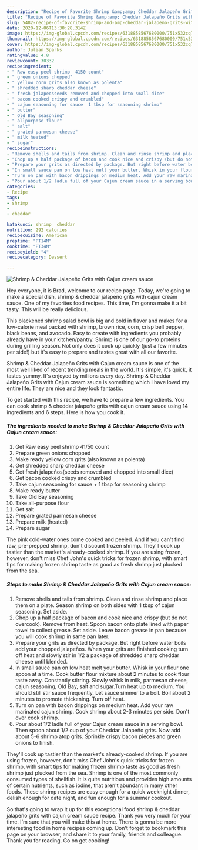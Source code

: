 ```yaml
---
description: "Recipe of Favorite Shrimp &amp;amp; Cheddar Jalapeño Grits with Cajun cream sauce"
title: "Recipe of Favorite Shrimp &amp;amp; Cheddar Jalapeño Grits with Cajun cream sauce"
slug: 5482-recipe-of-favorite-shrimp-and-amp-cheddar-jalapeno-grits-with-cajun-cream-sauce
date: 2020-12-06T13:30:28.314Z
image: https://img-global.cpcdn.com/recipes/6318858567680000/751x532cq70/shrimp-cheddar-jalapeno-grits-with-cajun-cream-sauce-recipe-main-photo.jpg
thumbnail: https://img-global.cpcdn.com/recipes/6318858567680000/751x532cq70/shrimp-cheddar-jalapeno-grits-with-cajun-cream-sauce-recipe-main-photo.jpg
cover: https://img-global.cpcdn.com/recipes/6318858567680000/751x532cq70/shrimp-cheddar-jalapeno-grits-with-cajun-cream-sauce-recipe-main-photo.jpg
author: Julian Sparks
ratingvalue: 4.8
reviewcount: 30332
recipeingredient:
- " Raw easy peel shrimp  4150 count"
- " green onions chopped"
- " yellow corn grits also known as polenta"
- " shredded sharp cheddar cheese"
- " fresh jalapeosseeds removed and chopped into small dice"
- " bacon cooked crispy and crumbled"
- " cajun seasoning for sauce  1 tbsp for seasoning shrimp"
- " butter"
- " Old Bay seasoning"
- " allpurpose flour"
- " salt"
- " grated parmesan cheese"
- " milk heated"
- " sugar"
recipeinstructions:
- "Remove shells and tails from shrimp. Clean and rinse shrimp and place them on a plate. Season shrimp on both sides with 1 tbsp of cajun seasoning. Set aside."
- "Chop up a half package of bacon and cook nice and crispy (but do not overcook). Remove from heat. Spoon bacon onto plate lined with paper towel to collect grease. Set aside. Leave bacon grease in pan because you will cook shrimp in same pan later."
- "Prepare your grits as directed by package. But right before water boils add your chopped jalapeños.  When your grits are finished cooking turn off heat and slowly stir in 1/2 a package of shredded sharp cheddar cheese until blended."
- "In small sauce pan on low heat melt your butter. Whisk in your flour one spoon at a time. Cook butter flour mixture about 2 minutes to cook flour taste away. Constantly stirring.  Slowly whisk in milk, parmesan cheese, cajun seasoning, Old Bay, salt and sugar.Turn heat up to medium. You should still stir sauce frequently.  Let sauce simmer to a boil. Boil about 2 minutes to promote thickening. Turn off heat."
- "Turn on pan with bacon drippings on medium heat. Add your raw marinated cajun shrimp. Cook shrimp about 2-3 minutes per side. Don&#39;t over cook shrimp."
- "Pour about 1/2 ladle full of your Cajun cream sauce in a serving bowl. Then spoon about 1/2 cup of your Cheddar Jalapeño grits. Now add about 5-6 shrimp atop grits. Sprinkle crispy bacon pieces and  green onions to finish."
categories:
- Recipe
tags:
- shrimp
- 
- cheddar

katakunci: shrimp  cheddar 
nutrition: 292 calories
recipecuisine: American
preptime: "PT14M"
cooktime: "PT34M"
recipeyield: "4"
recipecategory: Dessert

---
```



![Shrimp &amp; Cheddar Jalapeño Grits with Cajun cream sauce](https://img-global.cpcdn.com/recipes/6318858567680000/751x532cq70/shrimp-cheddar-jalapeno-grits-with-cajun-cream-sauce-recipe-main-photo.jpg)

Hey everyone, it is Brad, welcome to our recipe page. Today, we're going to make a special dish, shrimp &amp; cheddar jalapeño grits with cajun cream sauce. One of my favorites food recipes. This time, I'm gonna make it a bit tasty. This will be really delicious.

This blackened shrimp salad bowl is big and bold in flavor and makes for a low-calorie meal packed with shrimp, brown rice, corn, crisp bell pepper, black beans, and avocado. Easy to create with ingredients you probably already have in your kitchen/pantry. Shrimp is one of our go-to proteins during grilling season. Not only does it cook up quickly (just a few minutes per side!) but it&#39;s easy to prepare and tastes great with all our favorite.

Shrimp &amp; Cheddar Jalapeño Grits with Cajun cream sauce is one of the most well liked of recent trending meals in the world. It's simple, it's quick, it tastes yummy. It's enjoyed by millions every day. Shrimp &amp; Cheddar Jalapeño Grits with Cajun cream sauce is something which I have loved my entire life. They are nice and they look fantastic.


To get started with this recipe, we have to prepare a few ingredients. You can cook shrimp &amp; cheddar jalapeño grits with cajun cream sauce using 14 ingredients and 6 steps. Here is how you cook it.

<!--inarticleads1-->

##### The ingredients needed to make Shrimp &amp; Cheddar Jalapeño Grits with Cajun cream sauce:

1. Get  Raw easy peel shrimp  41/50 count
1. Prepare  green onions chopped
1. Make ready  yellow corn grits (also known as polenta)
1. Get  shredded sharp cheddar cheese
1. Get  fresh jalapeños(seeds removed and chopped into small dice)
1. Get  bacon cooked crispy and crumbled
1. Take  cajun seasoning for sauce + 1 tbsp for seasoning shrimp
1. Make ready  butter
1. Take  Old Bay seasoning
1. Take  all-purpose flour
1. Get  salt
1. Prepare  grated parmesan cheese
1. Prepare  milk (heated)
1. Prepare  sugar


The pink cold-water ones come cooked and peeled. And if you can&#39;t find raw, pre-prepped shrimp, don&#39;t discount frozen shrimp. They&#39;ll cook up tastier than the market&#39;s already-cooked shrimp. If you are using frozen, however, don&#39;t miss Chef John&#39;s quick tricks for frozen shrimp, with smart tips for making frozen shrimp taste as good as fresh shrimp just plucked from the sea. 

<!--inarticleads2-->

##### Steps to make Shrimp &amp; Cheddar Jalapeño Grits with Cajun cream sauce:

1. Remove shells and tails from shrimp. Clean and rinse shrimp and place them on a plate. Season shrimp on both sides with 1 tbsp of cajun seasoning. Set aside.
1. Chop up a half package of bacon and cook nice and crispy (but do not overcook). Remove from heat. Spoon bacon onto plate lined with paper towel to collect grease. Set aside. Leave bacon grease in pan because you will cook shrimp in same pan later.
1. Prepare your grits as directed by package. But right before water boils add your chopped jalapeños.  When your grits are finished cooking turn off heat and slowly stir in 1/2 a package of shredded sharp cheddar cheese until blended.
1. In small sauce pan on low heat melt your butter. Whisk in your flour one spoon at a time. Cook butter flour mixture about 2 minutes to cook flour taste away. Constantly stirring.  Slowly whisk in milk, parmesan cheese, cajun seasoning, Old Bay, salt and sugar.Turn heat up to medium. You should still stir sauce frequently.  Let sauce simmer to a boil. Boil about 2 minutes to promote thickening. Turn off heat.
1. Turn on pan with bacon drippings on medium heat. Add your raw marinated cajun shrimp. Cook shrimp about 2-3 minutes per side. Don&#39;t over cook shrimp.
1. Pour about 1/2 ladle full of your Cajun cream sauce in a serving bowl. Then spoon about 1/2 cup of your Cheddar Jalapeño grits. Now add about 5-6 shrimp atop grits. Sprinkle crispy bacon pieces and  green onions to finish.


They&#39;ll cook up tastier than the market&#39;s already-cooked shrimp. If you are using frozen, however, don&#39;t miss Chef John&#39;s quick tricks for frozen shrimp, with smart tips for making frozen shrimp taste as good as fresh shrimp just plucked from the sea. Shrimp is one of the most commonly consumed types of shellfish. It is quite nutritious and provides high amounts of certain nutrients, such as iodine, that aren&#39;t abundant in many other foods. These shrimp recipes are easy enough for a quick weeknight dinner, delish enough for date night, and fun enough for a summer cookout. 

So that's going to wrap it up for this exceptional food shrimp &amp; cheddar jalapeño grits with cajun cream sauce recipe. Thank you very much for your time. I'm sure that you will make this at home. There is gonna be more interesting food in home recipes coming up. Don't forget to bookmark this page on your browser, and share it to your family, friends and colleague. Thank you for reading. Go on get cooking!
